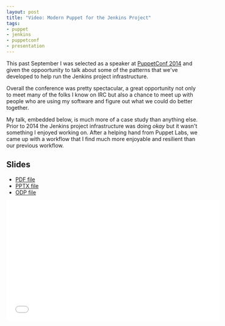 ```yaml
---
layout: post
title: "Video: Modern Puppet for the Jenkins Project"
tags:
- puppet
- jenkins
- puppetconf
- presentation
---
```



This past September I was selected as a speaker at [PuppetConf
2014](http://2014.puppetconf.com) and given the oppoortunity to talk about some
of the patterns that we've developed to help run the Jenkins project
infrastructure.

Overall the conference was pretty spectacular, a great opportunity not only to
meet many of the folks I know on IRC but also a chance to meet up with people
who are using my software and figure out what we could do better together.

My talk, embedded below, is much more of a case study than anything else. Prior
to 2014 the Jenkins project infrastructure was doing *okay* but it wasn't
something I enjoyed working on. After a helping hand from Puppet Labs, we came
up with a workflow that I find much more enjoyable and resilient than our
previous workflow.


## Slides

* [PDF file](/files/2014-puppetconf-modern-puppet.pdf)
* [PPTX file](/files/2014-puppetconf-modern-puppet.pptx)
* [ODP file](/files/2014-puppetconf-modern-puppet.odp)


<center>
<iframe width="560" height="315"
src="//www.youtube-nocookie.com/embed/3hqLGKa4QwA?rel=0" frameborder="0"
allowfullscreen></iframe></center>
